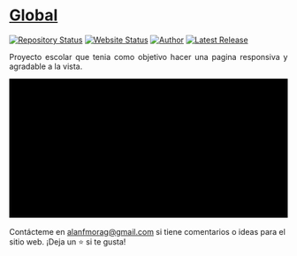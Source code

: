 # <a href="https://alanmgg.github.io/global/" target="_blank">Global</a>

[![Repository Status](https://img.shields.io/badge/Repository%20Status-Maintained-dark%20green.svg)](https://github.com/alanmgg/global)
[![Website Status](https://img.shields.io/badge/Website%20Status-Online-green)](https://alanmgg.github.io/global/)
[![Author](https://img.shields.io/badge/Author-Alan%20Francisco%20Mora-blue.svg)](https://github.com/alanmgg)
[![Latest Release](https://img.shields.io/badge/Latest%20Release-19%20March%202022-yellow.svg)](https://github.com/alanmgg/global/commits/master)

<p align="justify">Proyecto escolar que tenia como objetivo hacer una pagina responsiva y agradable a la vista.</p>

<p align="center">
  <kbd>
    <img src="Global.gif"></img>
  </kbd>
</p>

Contácteme en alanfmorag@gmail.com si tiene comentarios o ideas para el sitio web. ¡Deja un ⭐ si te gusta!
